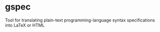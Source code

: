 # gspec
Tool for translating plain-text programming-language syntax specifications into LaTeX or HTML
